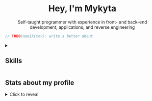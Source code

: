 <style>
summary h2 {
    display: inline-block;
    width: calc(100% - 1ch);
}
</style>

<div align="center">

# Hey, I'm Mykyta

Self-taught programmer with experience in front- and back-end development, applications, and reverse engineering

</div>

```rust
// TODO(nenikitov): write a better about
```

<details>

<summary><h2>Skills</h2></summary>

### Programming

<style>
    @import "https://www.nerdfonts.com/assets/css/webfont.css";

    .skill {
        margin: 0.1em;
        display: inline-flex;
        background-color: #0C0F15;
        color: #CFD5DB;
        border-radius: 0.5em;
        align-items: center;
        height: 2em;
        overflow: hidden;
    }
    .skill .nf {
        border-radius: 0.5em;
        color: white;
        width: 2em;
        padding: 0.5em 0em;
        text-align: center;
    }
    .skill .name {
        text-transform: uppercase;
        font-weight: bold;
        font-size: 0.85em;
        line-height: 1;
        margin-top: 0.25em;
        padding: 0em 0.5em;
    }

    .rust .nf {
        background-color: #DEA584;
    }
    .ts .nf {
        background-color: #3178C6;
    }
    .js .nf {
        background-color: #F1E05A;
    }
    .lua .nf {
        background-color: #175EAE;
    }
    .py .nf {
        background-color: #3572A5;
    }
    .cpp .nf {
        background-color: #F34B7D;
    }
    .c .nf {
        background-color: #555555;
    }
    .cs .nf {
        background-color: #178600;
    }
    .kt .nf {
        background-color: #A97BFF;
    }
    .java .nf {
        background-color: #B07219;
    }
    .sh .nf {
        background-color: #89E051;
    }

    .md .nf {
        background-color: #083FA1;
    }
    .html .nf {
        background-color: #E34C26;
    }
    .css .nf {
        background-color: #563D7C;
    }
    .scss .nf {
        background-color: #C6538C;
    }

    .toml .nf {
        background-color: #9C4221;
    }
    .xml .nf {
        background-color: #0060AC;
    }
    .json .nf {
        background-color: #292929;
    }
    .yml .nf {
        background-color: #CB171E;
    }

    .nvim .nf {
        background-color: #199F4B;
    }
    .docker .nf {
        background-color: #384D54;
    }
    .git .nf {
        background-color: #F44D27;
    }
    .linux .nf {
        background-color: #1382BB;
    }
    .blend .nf {
        background-color: #E5651E;
    }
    .unreal .nf {
        background-color: #2C2C2C;
    }
</style>

<span class="skill rust">
    <span class="nf nf-dev-rust"></span>
    <span class="name">rust</span>
</span><!--
--><span class="skill ts">
    <span class="nf nf-md-language_typescript"></span>
    <span class="name">typescript</span>
</span><!--
--><span class="skill js">
    <span class="nf nf-dev-javascript_badge"></span>
    <span class="name">javascript</span>
</span><!--
--><span class="skill lua">
    <span class="nf nf-seti-lua"></span>
    <span class="name">lua</span>
</span><!--
--><span class="skill py">
    <span class="nf nf-dev-python"></span>
    <span class="name">python</span>
</span><!--
--><span class="skill cpp">
    <span class="nf nf-custom-cpp"></span>
    <span class="name">cpp</span>
</span><!--
--><span class="skill c">
    <span class="nf nf-custom-c"></span>
    <span class="name">c</span>
</span><!--
--><span class="skill cs">
    <span class="nf nf-md-language_csharp"></span>
    <span class="name">c#</span>
</span><!--
--><span class="skill kt">
    <span class="nf nf-custom-kotlin"></span>
    <span class="name">kotlin</span>
</span><!--
--><span class="skill java">
    <span class="nf nf-dev-java"></span>
    <span class="name">java</span>
</span><!--
--><span class="skill sh">
    <span class="nf nf-md-bash"></span>
    <span class="name">bash</span>
</span><!--
-->

### Markup

<span class="skill md">
    <span class="nf nf-dev-markdown"></span>
    <span class="name">markdown</span>
</span><!--
--><span class="skill html">
    <span class="nf nf-dev-html5"></span>
    <span class="name">html</span>
</span><!--
--><span class="skill scss">
    <span class="nf nf-md-sass"></span>
    <span class="name">scss</span>
</span><!--
--><span class="skill css">
    <span class="nf nf-dev-css3"></span>
    <span class="name">css</span>
</span><!--
-->

### Frameworks

<span class="skill ts">
    <span class="nf nf-md-react"></span>
    <span class="name">react</span>
</span><!--
--><span class="skill py">
    <span class="nf nf-dev-django"></span>
    <span class="name">django</span>
</span><!--
-->

### Other languages

<span class="skill toml">
    <span class="nf nf-custom-toml"></span>
    <span class="name">toml</span>
</span><!--
--><span class="skill yml">
    <span class="nf nf-seti-yml"></span>
    <span class="name">yaml</span>
</span><!--
--><span class="skill json">
    <span class="nf nf-seti-json"></span>
    <span class="name">json</span>
</span><!--
--><span class="skill xml">
    <span class="nf nf-md-xml"></span>
    <span class="name">xml</span>
</span><!--
-->

### Tools

<span class="skill linux">
    <span class="nf nf-linux-archlinux"></span>
    <span class="name">linux</span>
</span><!--
--><span class="skill nvim">
    <span class="nf nf-custom-neovim"></span>
    <span class="name">neovim</span>
</span><!--
--><span class="skill blend">
    <span class="nf nf-md-blender_software"></span>
    <span class="name">blender</span>
</span><!--
--><span class="skill unreal">
    <span class="nf nf-md-unreal"></span>
    <span class="name">unreal engine</span>
</span><!--
--><span class="skill docker">
    <span class="nf nf-md-docker"></span>
    <span class="name">docker</span>
</span><!--
--><span class="skill git">
    <span class="nf nf-dev-git"></span>
    <span class="name">git</span>
</span><!--
-->

</details>

## Stats about my profile

<details>
<summary>Click to reveal</summary>

### Profile Stats

> Note that the **"Most Used Languages"** graph does not represent my skill level. It is just a measurement of what languages I used to write the code I published on GitHub.

<div align='center'>
    <!----><img width='54.43%' src='https://github-readme-stats.vercel.app/api?username=nenikitov&count_private=true&show_icons=true&hide_border=true&border_radius=10&title_color=30CCBC&text_color=fff&icon_color=cc3086&bg_color=90,000,0D1117'><!--
    ------><img width='45.57%' src='https://github-readme-stats.vercel.app/api/top-langs/?username=nenikitov&layout=compact&hide_border=true&border_radius=10&title_color=30CCBC&text_color=fff&bg_color=90,000,0D1117'>
</div>
<div align='center'>
    <!--<img width='100%' src='https://activity-graph.herokuapp.com/graph?username=nenikitov&hide_border=true&area=true&bg_color=0D1117&area_color=30CCBC&color=FFFFFF&line=CC3086&point=30CCBC'>-->
</div>
<div align='center'>
    <img width='89.11%' src='https://github-readme-streak-stats.herokuapp.com/?user=nenikitov&hide_border=true&background=0D1117&stroke=30CCBC&ring=30CCBC&fire=CC3086&currStreakNum=CC3086&sideNums=FFF&currStreakLabel=30CCBC&sideLabels=CC3086&dates=BFBFBF'>
</div>

> Thanks to the contributors of [github-readme-stats](https://github.com/anuraghazra/github-readme-stats), [github-activity-graph](https://github.com/Ashutosh00710/github-readme-activity-graph#customization), and [github-readme-streak-stats](https://github.com/DenverCoder1/github-readme-streak-stats) for creating the tools to display these graphs.

## Even more graphs
Even more detailed statistics are available by visiting [this link](https://profile-summary-for-github.com/user/nenikitov "More stats about my profile").
</details>
